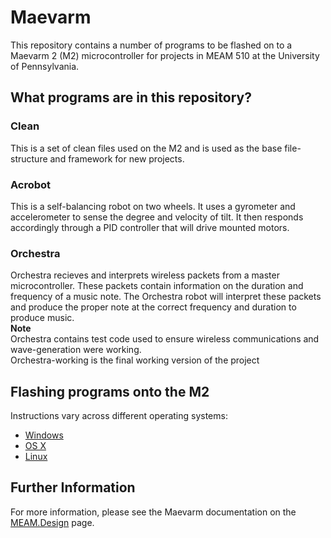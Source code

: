 # Maevarm
This repository contains a number of programs to be flashed on to a Maevarm 2 (M2) microcontroller for projects in MEAM 510 at the University of Pennsylvania.

## What programs are in this repository?
### Clean
This is a set of clean files used on the M2 and is used as the base file-structure and framework for new projects.

### Acrobot
This is a self-balancing robot on two wheels. It uses a gyrometer and accelerometer to sense the degree and velocity of tilt. It then responds accordingly through a PID controller that will drive mounted motors.

### Orchestra
Orchestra recieves and interprets wireless packets from a master microcontroller. These packets contain information on the duration and frequency of a music note. The Orchestra robot will interpret these packets and produce the proper note at the correct frequency and duration to produce music.   
**Note**  
Orchestra contains test code used to ensure wireless communications and wave-generation were working.  
Orchestra-working is the final working version of the project

## Flashing programs onto the M2
Instructions vary across different operating systems:  
* [Windows](http://medesign.seas.upenn.edu/index.php/Guides/MaEvArM-starting)  
* [OS X](http://medesign.seas.upenn.edu/index.php/Guides/MaEvArM-starting-mac)  
* [Linux](http://medesign.seas.upenn.edu/index.php/Guides/MaEvArM-starting-linux)  

## Further Information
For more information, please see the Maevarm documentation on the [MEAM.Design](http://medesign.seas.upenn.edu/index.php/Guides/MaEvArM) page.